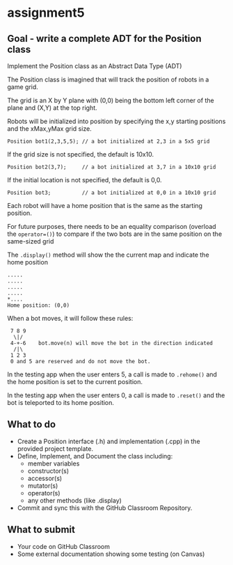 # assignment5
## Goal - write a complete ADT for the Position class
Implement the Position class as an Abstract Data Type (ADT)

The Position class is imagined that will track the position of robots in a game grid.

The grid is an X by Y plane with (0,0) being the bottom left corner of the plane and (X,Y) at the top right.

Robots will be initialized into position by specifying the x,y starting positions and the xMax,yMax grid size.

`Position bot1(2,3,5,5); // a bot initialized at 2,3 in a 5x5 grid`

If the grid size is not specified, the default is 10x10.

`Position bot2(3,7);     // a bot initialized at 3,7 in a 10x10 grid`

If the initial location is not specified, the default is 0,0.

`Position bot3;          // a bot initialized at 0,0 in a 10x10 grid`

Each robot will have a home position that is the same as the starting position.

For future purposes, there needs to be an equality comparison (overload the `operator=()`) to compare 
if the two bots are in the same position on the same-sized grid

The `.display()` method will show the the current map and indicate the home position
```
.....
.....
.....
.....
*....
Home position: (0,0)
```

When a bot moves, it will follow these rules:
```
 7 8 9
  \|/
 4-+-6    bot.move(n) will move the bot in the direction indicated
  /|\
 1 2 3
 0 and 5 are reserved and do not move the bot.
```
In the testing app when the user enters 5, a call is made to `.rehome()` and the home position is set to the current position.

In the testing app when the user enters 0, a call is made to `.reset()` and the bot is teleported to its home position.

## What to do
* Create a Position interface (.h) and implementation (.cpp) in the provided project template.
* Define, Implement, and Document the class including:
  * member variables
  * constructor(s)
  * accessor(s)
  * mutator(s)
  * operator(s)
  * any other methods (like .display)
 * Commit and sync this with the GitHub Classroom Repository.
 
 ## What to submit
 * Your code on GitHub Classroom
 * Some external documentation showing some testing (on Canvas)
